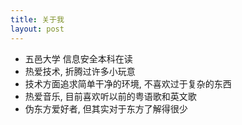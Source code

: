 ```yaml
---
title: 关于我
layout: post
---
```


- 五邑大学 信息安全本科在读
- 热爱技术, 折腾过许多小玩意
- 技术方面追求简单干净的环境, 不喜欢过于复杂的东西
- 热爱音乐, 目前喜欢听以前的粤语歌和英文歌
- 伪东方爱好者, 但其实对于东方了解得很少

